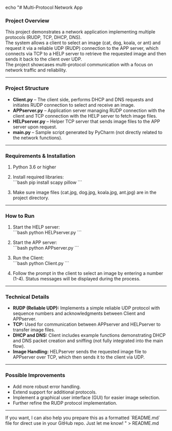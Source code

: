 echo "# Multi-Protocol Network App

### Project Overview  
This project demonstrates a network application implementing multiple protocols (RUDP, TCP, DHCP, DNS).  
The system allows a client to select an image (cat, dog, koala, or ant) and request it via a reliable UDP (RUDP) connection to the APP server, which connects via TCP to a HELP server to retrieve the requested image and then sends it back to the client over UDP.  
The project showcases multi-protocol communication with a focus on network traffic and reliability.

---

### Project Structure

- **Client.py** – The client side, performs DHCP and DNS requests and initiates RUDP connection to select and receive an image.  
- **APPserver.py** – Application server managing RUDP connection with the client and TCP connection with the HELP server to fetch image files.  
- **HELPserver.py** – Helper TCP server that sends image files to the APP server upon request.  
- **main.py** – Sample script generated by PyCharm (not directly related to the network functions).

---

### Requirements & Installation

1. Python 3.6 or higher  
2. Install required libraries:  
\`\`\`bash
pip install scapy pillow
\`\`\`

3. Make sure image files (cat.jpg, dog.jpg, koala.jpg, ant.jpg) are in the project directory.

---

### How to Run

1. Start the HELP server:  
\`\`\`bash
python HELPserver.py
\`\`\`

2. Start the APP server:  
\`\`\`bash
python APPserver.py
\`\`\`

3. Run the Client:  
\`\`\`bash
python Client.py
\`\`\`

4. Follow the prompt in the client to select an image by entering a number (1-4). Status messages will be displayed during the process.

---

### Technical Details

- **RUDP (Reliable UDP):** Implements a simple reliable UDP protocol with sequence numbers and acknowledgments between Client and APPserver.  
- **TCP:** Used for communication between APPserver and HELPserver to transfer image files.  
- **DHCP and DNS:** Client includes example functions demonstrating DHCP and DNS packet creation and sniffing (not fully integrated into the main flow).  
- **Image Handling:** HELPserver sends the requested image file to APPserver over TCP, which then sends it to the client via UDP.

---

### Possible Improvements

- Add more robust error handling.  
- Extend support for additional protocols.  
- Implement a graphical user interface (GUI) for easier image selection.  
- Further refine the RUDP protocol implementation.

---

If you want, I can also help you prepare this as a formatted \`README.md\` file for direct use in your GitHub repo. Just let me know!
" > README.md
